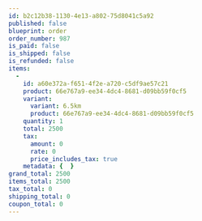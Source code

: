 ```yaml
---
id: b2c12b38-1130-4e13-a802-75d8041c5a92
published: false
blueprint: order
order_number: 987
is_paid: false
is_shipped: false
is_refunded: false
items:
  -
    id: a60e372a-f651-4f2e-a720-c5df9ae57c21
    product: 66e767a9-ee34-4dc4-8681-d09bb59f0cf5
    variant:
      variant: 6.5km
      product: 66e767a9-ee34-4dc4-8681-d09bb59f0cf5
    quantity: 1
    total: 2500
    tax:
      amount: 0
      rate: 0
      price_includes_tax: true
    metadata: {  }
grand_total: 2500
items_total: 2500
tax_total: 0
shipping_total: 0
coupon_total: 0
---
```

